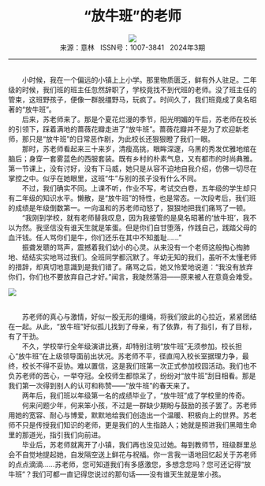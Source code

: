 # <center>“放牛班”的老师</center>

<div align=center><img src="http://fslib.vip.qikan.cn/img.ashx?key=%d7%f7%d5%df%a3%ba%c1%e8%d4%c2%c7%a7%d1%a9"></div>

<center>来源：意林   ISSN号：1007-3841   2024年3期</center>

* * *

<br>　　小时候，我在一个偏远的小镇上上小学。那里物质匮乏，鲜有外人驻足。二年级的时候，我们班的班主任忽然辞职了，学校竟找不到代班的老师。没了班主任的管束，这班野孩子，便像一群脱缰野马，玩疯了。时间久了，我们班竟成了臭名昭著的“放牛班”。  
　　后来，苏老师来了。那是个夏花烂漫的季节，阳光明媚的午后，苏老师在校长的引领下，踩着满地的蔷薇花瓣走进了“放牛班”。蔷薇花瓣并不是为了欢迎新老师，那只是“放牛班”的日常恶作剧，为此校长还狠狠瞪了我们一眼。  
　　那时，苏老师看起来三十来岁，清瘦高挑，眼眸深邃，乌黑的秀发优雅地绾在脑后；身穿一套雾蓝色的西服套装。既有乡村的朴素气息，又有都市的时尚典雅。第一节课上，没有讨好，没有下马威，她只是从容不迫地自我介绍，仿佛一切尽在掌控之中。似乎在她眼里，这班“牛”与别的孩子没有什么不同。  
　　不过，我们确实不同。上课不听，作业不写，考试交白卷，五年级的学生却只有二年级的知识水平。懒散，是“放牛班”的特性，也是常态。一次段考后，我们班的成绩是年级倒数第一。一向温和的苏老师动怒了，狠狠地把我们痛骂了一顿。  
　　“我刚到学校，就有老师替我叹息，因为我接管的是臭名昭著的‘放牛班’，我不以为然。我坚信没有谁天生就是笨蛋。但是你们自甘堕落，作践自己，践踏父母的血汗钱。任人骂你们是牛，你们还乐在其中不知羞耻……”  
　　振聋发聩的骂声，震撼着我们幼小的心灵。从来没有一个老师这般掏心掏肺地、结结实实地骂过我们。全班同学都沉默了。年幼无知的我们，虽听不太懂老师的措辞，却真切地意識到是我们错了。痛骂之后，她又怜爱地说道：“我没有放弃你们，你们也不要放弃自己才好。”闻言，我陡然落泪——原来被人在意竟会难受。

![](http://img.resource.qikan.cn/markvip/qkimages/yili/yili202403/yili20240348-1-l.jpg)

  
<br>　　苏老师的真心与激情，好似一股无形的缰绳，将我们彼此的心拉近，紧紧团结在一起。从此，“放牛班”好似孤儿找到了母亲，有了依靠，有了指引，有了目标，有了干劲。  
　　不久，学校举行全年级演讲比赛，却特别注明“放牛班”无须参加。校长担心“放牛班”在上级领导面前出状况。苏老师不平，径直闯入校长室据理力争，最终，校长不得不妥协。难以置信，这是我们班第一次正式参加校园活动。我们也不负苏老师的苦心，一举夺冠。全校师生都惊呆了，纷纷对“放牛班”刮目相看。那是我们第一次得到别人的认可和称赞——“放牛班”的春天来了。  
　　两年后，我们班以年级第一名的成绩毕业了，“放牛班”成了学校里的传奇。  
　　何来问题少年，何来笨小孩，不过是一群缺少期盼与鼓励的孩子罢了。苏老师用她的宽容、耐心与博爱，默默地给我们创造出一个温暖、积极向上的世界。苏老师不只是传授我们知识的老师，更是我们的人生指路人；她就是照进我们黑暗生命里的那道光，指引我们向前进。  
　　毕业后，苏老师就离开了小镇，我们再也没见过她。每到教师节，班级群里总会不自觉地提起她，自发隔空送上鲜花与祝福。你一言我一语地回忆起关于苏老师的点点滴滴……苏老师，您可知道我们有多感激您，多想念您吗？您可还记得“放牛班”？我们可都一直记得您说过的那句话——没有谁天生就是笨小孩。
